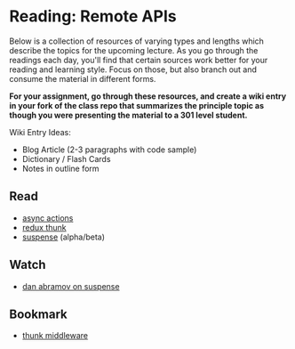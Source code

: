 # Reading: Remote APIs

Below is a collection of resources of varying types and lengths which describe the topics for the upcoming lecture. As you go through the readings each day, you'll find that certain sources work better for your reading and learning style. Focus on those, but also branch out and consume the material in different forms.

**For your assignment, go through these resources, and create a wiki entry in your fork of the class repo that summarizes the principle topic as though you were presenting the material to a 301 level student.**

Wiki Entry Ideas:

-   Blog Article (2-3 paragraphs with code sample)
-   Dictionary / Flash Cards
-   Notes in outline form

## Read

-   [async actions](https://redux.js.org/advanced/asyncactions)
-   [redux thunk](https://alligator.io/redux/redux-thunk/)
-   [suspense](https://blog.logrocket.com/async-rendering-in-react-with-suspense-5d0eaac886c8) (alpha/beta)

## Watch

-   [dan abramov on suspense](https://www.youtube.com/watch?v=6g3g0Q_XVb4)

## Bookmark

-   [thunk middleware](https://github.com/reduxjs/redux-thunk)
